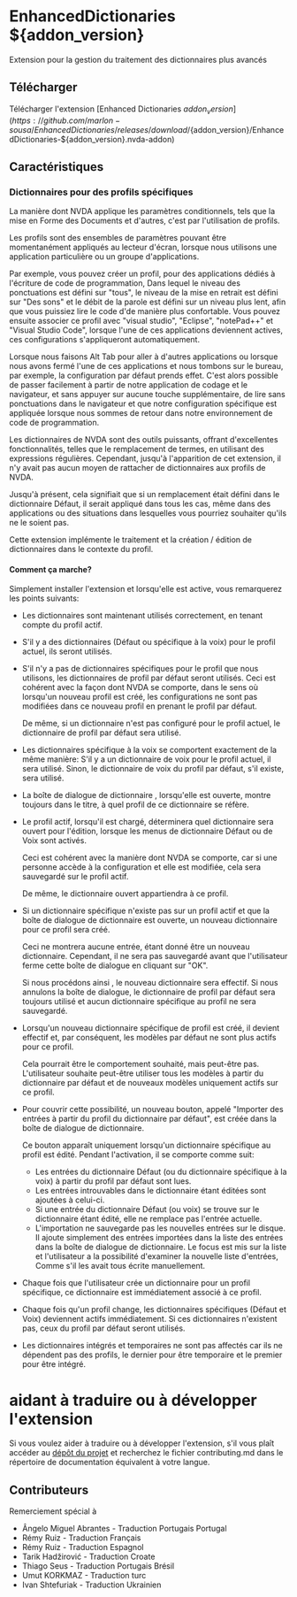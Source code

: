 # EnhancedDictionaries ${addon_version}
Extension pour la gestion du traitement des dictionnaires plus avancés

## Télécharger
Télécharger l'extension [Enhanced Dictionaries ${addon_version}](https://github.com/marlon-sousa/EnhancedDictionaries/releases/download/${addon_version}/EnhancedDictionaries-${addon_version}.nvda-addon)

## Caractéristiques

### Dictionnaires pour des profils spécifiques
La manière dont NVDA applique les paramètres conditionnels, tels que la mise en Forme des Documents  et d'autres, c'est par l'utilisation de profils.

Les profils sont des ensembles de paramètres pouvant être  momentanément appliqués au lecteur d'écran, lorsque nous utilisons  une application particulière ou un groupe d'applications.

Par exemple, vous pouvez créer un profil,  pour des applications dédiés  à l'écriture de code de programmation, Dans lequel le niveau des ponctuations  est défini sur "tous", le niveau de la mise en retrait  est défini  sur "Des sons" et le débit de la parole est défini sur un niveau plus lent, afin que vous puissiez lire le code  d'de manière plus confortable. Vous pouvez ensuite associer ce profil avec "visual studio", "Eclipse", "notePad++" et "Visual Studio Code", lorsque l'une de ces applications deviennent actives, ces configurations s'appliqueront automatiquement.

Lorsque nous faisons Alt Tab pour aller à d'autres applications ou lorsque nous avons fermé l'une de ces applications et nous tombons  sur le bureau, par exemple, la configuration par défaut prends effet. C'est alors possible de passer facilement à partir  de notre application de codage et le navigateur, et sans appuyer sur aucune touche supplémentaire, de lire sans ponctuations dans le navigateur et que  notre configuration spécifique est appliquée lorsque nous sommes de retour dans notre environnement de code de programmation.

Les dictionnaires de NVDA sont des outils puissants, offrant d'excellentes fonctionnalités, telles que le remplacement de termes, en utilisant des expressions régulières. Cependant, jusqu'à l'apparition de cet extension, il n'y avait pas aucun moyen de rattacher de dictionnaires aux profils de NVDA.

Jusqu'à présent, cela signifiait que si un remplacement était défini dans le dictionnaire  Défaut, il serait appliqué dans tous les cas, même dans des applications ou des situations dans lesquelles vous pourriez souhaiter qu'ils ne le soient pas.

Cette extension implémente le traitement et la création / édition de dictionnaires dans le contexte du profil.

#### Comment ça marche?

Simplement installer l'extension et lorsqu'elle est active, vous remarquerez les points suivants:

* Les dictionnaires sont maintenant utilisés correctement, en tenant compte du profil actif.
* S'il y a des dictionnaires (Défaut ou spécifique à la voix) pour le profil actuel, ils seront utilisés.
* S'il n'y a pas de dictionnaires spécifiques pour le profil que nous utilisons, les dictionnaires de profil par défaut seront utilisés. Ceci est cohérent avec la façon dont NVDA se comporte, dans le sens où lorsqu'un nouveau profil est créé, les configurations ne sont pas modifiées dans ce nouveau profil en prenant le profil par défaut.

    De même, si un dictionnaire n'est pas configuré pour le profil actuel, le dictionnaire de profil par défaut sera utilisé.

* Les dictionnaires spécifique à la voix se comportent exactement de la même manière: S'il y a un dictionnaire de voix pour le profil actuel, il sera utilisé. Sinon, le dictionnaire de voix du profil par défaut, s'il existe, sera utilisé.
* La boîte de  dialogue de dictionnaire , lorsqu'elle est ouverte, montre toujours dans le titre, à quel profil de ce dictionnaire se réfère.
* Le profil actif, lorsqu'il est chargé, déterminera quel dictionnaire sera ouvert pour l'édition, lorsque les menus de dictionnaire  Défaut  ou de Voix sont activés.

    Ceci est cohérent avec la manière dont NVDA se comporte, car si une personne accède à la configuration  et elle est modifiée, cela sera  sauvegardé sur le profil actif.

    De même, le dictionnaire ouvert appartiendra à ce profil.

* Si un dictionnaire spécifique n'existe pas sur un profil actif et que la boîte de dialogue de dictionnaire est ouverte, un nouveau dictionnaire pour ce profil sera créé.

    Ceci ne montrera aucune entrée, étant donné être un nouveau dictionnaire. Cependant, il ne sera pas sauvegardé avant que l'utilisateur ferme cette boîte de dialogue en cliquant sur "OK".

    Si nous procédons ainsi , le nouveau dictionnaire sera effectif. Si nous annulons la boîte de dialogue, le dictionnaire de profil par défaut sera toujours utilisé et aucun dictionnaire spécifique au profil ne sera sauvegardé.

* Lorsqu'un nouveau dictionnaire spécifique de profil est créé, il devient effectif et, par conséquent, les modèles  par défaut ne sont plus actifs pour ce profil.

    Cela pourrait être le comportement souhaité, mais peut-être pas. L'utilisateur souhaite peut-être utiliser tous les modèles à partir du dictionnaire par défaut et de nouveaux modèles uniquement actifs sur ce profil.

* Pour couvrir cette possibilité, un nouveau  bouton, appelé "Importer des entrées à partir du profil du dictionnaire par défaut", est créée dans la boîte de dialogue de dictionnaire.

    Ce bouton apparaît uniquement lorsqu'un dictionnaire spécifique au profil est édité. Pendant l'activation, il se comporte comme suit:
  
    - Les entrées du dictionnaire Défaut (ou du dictionnaire spécifique à la voix) à partir du profil par défaut sont lues.
    - Les entrées introuvables dans le dictionnaire étant éditées sont ajoutées à celui-ci.
    - Si une entrée du dictionnaire  Défaut (ou voix) se trouve sur le dictionnaire étant édité, elle ne remplace pas l'entrée actuelle.
    - L'importation ne sauvegarde pas les nouvelles entrées sur le disque. Il ajoute simplement des entrées importées dans la liste des entrées dans la boîte de dialogue de dictionnaire. Le focus est mis sur la liste et l'utilisateur a la possibilité d'examiner la nouvelle liste  d'entrées, Comme s'il les avait tous écrite manuellement.

* Chaque fois que l'utilisateur crée un dictionnaire pour un profil spécifique, ce dictionnaire est immédiatement associé à ce profil.
* Chaque fois qu'un profil change, les dictionnaires spécifiques (Défaut et Voix) deviennent actifs immédiatement. Si ces dictionnaires n'existent pas, ceux du profil par défaut seront utilisés.
* Les dictionnaires intégrés et temporaires ne sont pas affectés car ils ne dépendent pas des profils, le dernier pour être temporaire et le premier pour être intégré.

# aidant à traduire ou à développer l'extension

Si vous voulez aider à traduire ou à développer l'extension, s'il vous plaît accéder au  [dépôt du projet](https://github.com/marlon-sousa/EnhancedDictionaries) et recherchez le fichier contributing.md dans le répertoire de documentation équivalent à votre langue.

## Contributeurs

Remerciement spécial à

* Ângelo Miguel Abrantes - Traduction Portugais Portugal
* Rémy Ruiz - Traduction Français
* Rémy Ruiz - Traduction Espagnol
* Tarik Hadžirović - Traduction Croate
*  Thiago Seus - Traduction Portugais Brésil
* Umut KORKMAZ - Traduction turc
* Ivan Shtefuriak - Traduction Ukrainien

